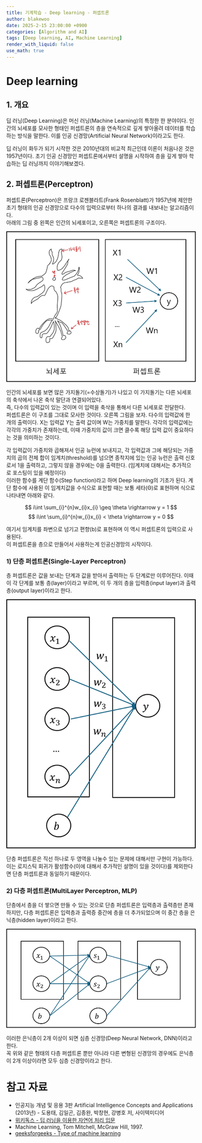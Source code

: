 ```yaml
---
title: 기계학습 - Deep learning - 퍼셉트론
author: blakewoo
date: 2025-2-15 23:00:00 +0900
categories: [Algorithm and AI]
tags: [Deep learning, AI, Machine Learning] 
render_with_liquid: false
use_math: true
---
```


# Deep learning
## 1. 개요
딥 러닝(Deep Learning)은 머신 러닝(Machine Learning)의 특정한 한 분야이다.
인간의 뇌세포를 모사한 형태인 퍼셉트론의 층을 연속적으로 깊게 쌓아올려 데이터를 학습하는 방식을 말한다. 
이를 인공 신경망(Artificial Neural Network)이라고도 한다.

딥 러닝이 화두가 되기 시작한 것은 2010년대의 비교적 최근인데 이론이 처음나온 것은 1957년이다.
초기 인공 신경망인 퍼셉트론에서부터 설명을 시작하여 층을 깊게 쌓아 학습하는 딥 러닝까지 이야기해보겠다.

## 2. 퍼셉트론(Perceptron)
퍼셉트론(Perceptron)은 프랑크 로젠블라트(Frank Rosenblatt)가 1957년에 제안한 초기 형태의 인공 신경망으로
다수의 입력으로부터 하나의 결과를 내보내는 알고리즘이다.   
아래의 그림 중 왼쪽은 인간의 뇌세포이고, 오른쪽은 퍼셉트론의 구조이다.

![img.png](/assets/blog/algorithm/AI/deeplearning/퍼셉트론/img.png)

인간의 뇌세포를 보면 많은 가지돌기(=수상돌기)가 나있고 이 가지돌기는 다른 뇌세포의 축삭에서 나온 축삭 말단과 연결되어있다.   
즉, 다수의 입력값이 있는 것이며 이 입력을 축삭을 통해서 다른 뇌세포로 전달한다.   
퍼셉트론은 이 구조를 그대로 모사한 것이다.
오른쪽 그림을 보자. 다수의 입력값에 한 개의 출력이다.
X는 입력값 Y는 출력 값이며 W는 가중치를 말한다.
각각의 입력값에는 각각의 가중치가 존재하는데,
이때 가중치의 값이 크면 클수록 해당 입력 값이 중요하다는 것을 의미하는 것이다.

각 입력값이 가중치와 곱해져서 인공 뉴런에 보내지고,
각 입력값과 그에 해당되는 가중치의 곱의 전체 합이 임계치(threshold)를 넘으면 종착지에 있는
인공 뉴런은 출력 신호로서 1을 출력하고, 그렇지 않을 경우에는 0을 출력한다.
(임계치에 대해서는 추가적으로 포스팅이 있을 예정이다)   
이러한 함수를 계단 함수(Step function)라고 하며 Deep learning의 기초가 된다.
계단 함수에 사용된 이 임계치값을 수식으로 표현할 때는 보통 세타(Θ)로 표현하며 식으로 나타내면 아래와 같다.

$$ i\int \sum_{i}^{n}w_{i}x_{i} \geq \theta \rightarrow y = 1 $$
$$ i\int \sum_{i}^{n}w_{i}x_{i} < \theta \rightarrow y = 0 $$

여기서 임계치를 좌변으로 넘기고 편향(b)로 표현하며 이 역시 퍼셉트론의 입력으로 사용된다.   
이 퍼셉트론을 층으로 만들어서 사용하는게 인공신경망의 시작이다.

### 1) 단층 퍼셉트론(Single-Layer Perceptron)
층 퍼셉트론은 값을 보내는 단계과 값을 받아서 출력하는 두 단계로만 이루어진다.
이때 이 각 단계를 보통 층(layer)이라고 부르며, 이 두 개의 층을 입력층(input layer)과 출력층(output layer)이라고 한다.

![img_1.png](/assets/blog/algorithm/AI/deeplearning/퍼셉트론/img_1.png)

단층 퍼셉트론은 직선 하나로 두 영역을 나눌수 있는 문제에 대해서만 구현이 가능하다.   
이는 로지스틱 회귀가 활성함수(이에 대해서 추가적인 설명이 있을 것이다)를 제외한다면 단층 퍼셉트론과 동일하기 때문이다.

### 2) 다층 퍼셉트론(MultiLayer Perceptron, MLP)
단층에서 층을 더 쌓으면 만들 수 있는 것으로 단층 퍼셉트론은 입력층과 출력층만 존재하지만,
다층 퍼셉트론은 입력층과 출력증 중간에 층을 더 추가되었으며 이 중간 층을 은닉층(hidden layer)이라고 한다.

![img_2.png](/assets/blog/algorithm/AI/deeplearning/퍼셉트론/img_2.png)

이러한 은닉층이 2개 이상이 되면 심층 신경망(Deep Neural Network, DNN)이라고 한다.   
꼭 위와 같은 형태의 다층 퍼셉트론 뿐만 아니라 다른 변형된 신경망의 경우에도 은닉층이 2개 이상이라면 모두 심층 신경망이라고 한다.


# 참고 자료
- 인공지능 개념 및 응용 3판 Artificial Intelligence Concepts and Applications (2013년) - 도용태, 김일곤, 김종완, 박창현, 강병호 저,
  사이텍미디어
- [위키독스 - 딥 러닝을 이용한 자연어 처리 입문](https://wikidocs.net/book/2155)  
- Machine Learning, Tom Mitchell, McGraw Hill, 1997.
- [geeksforgeeks - Type of machine learning](https://www.geeksforgeeks.org/types-of-machine-learning/)
